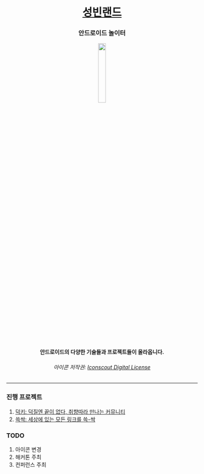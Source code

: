 <h1 align="center"><a href="https://sungbin.land/">성빈랜드</a></h1>
<h3 align="center">안드로이드 놀이터</h3>

<p align="center">
<img src="https://avatars.githubusercontent.com/u/96548964?s=200&v=4" width="20%"/>
</p>

<h4 align="center">안드로이드의 다양한 기술들과 프로젝트들이 올라옵니다.</h4>

<h6 align="center">아이콘 저작권: <a href="https://iconscout.com/licenses#iconscout">Iconscout Digital License</a></h6>

---

### 진행 프로젝트

1. [덕키: 덕질엔 끝이 없다, 취향따라 만나는 커뮤니티](https://github.com/sungbinland/duckie)
2. [쓱싹: 세상에 있는 모든 링크를 쓱-싹](https://github.com/sungbinland/sseukssak)

### TODO

1. 아이콘 변경
2. 해커톤 주최
3. 컨퍼런스 주최
